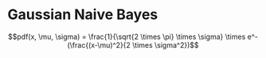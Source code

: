 # Gaussian Naive Bayes

$$pdf(x, \mu, \sigma) = \frac{1}{\sqrt{2 \times \pi} \times \sigma} \times e^-(\frac{(x-\mu)^2}{2 \times \sigma^2})$$
